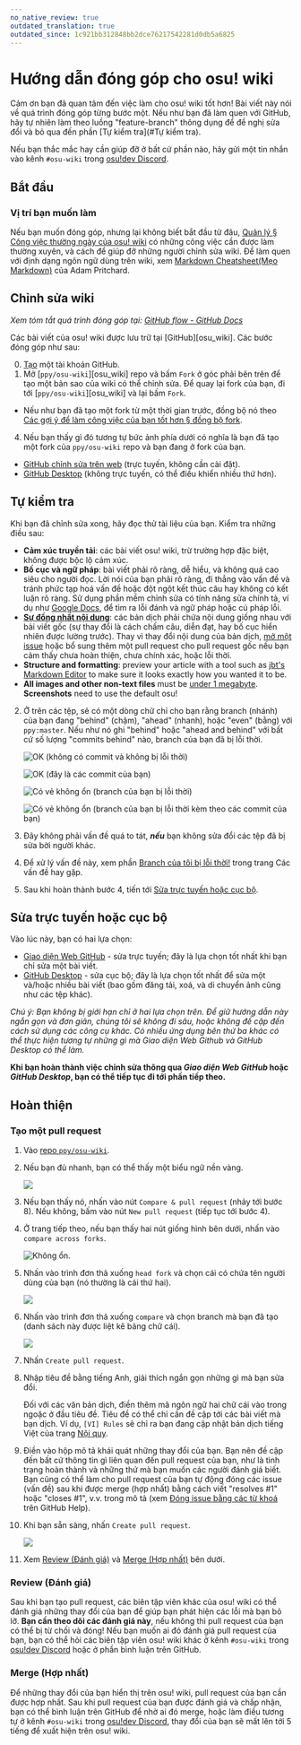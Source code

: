 ```yaml
---
no_native_review: true
outdated_translation: true
outdated_since: 1c921bb312848bb2dce76217542281d0db5a6825
---
```


# Hướng dẫn đóng góp cho osu! wiki

Cảm ơn bạn đã quan tâm đến việc làm cho osu! wiki tốt hơn! Bài viết này nói về quá trình đóng góp từng bước một. Nếu như bạn đã làm quen với GitHub, hãy tự nhiên làm theo luồng "feature-branch" thông dụng để đề nghị sửa đổi và bỏ qua đến phần [Tự kiểm tra](#Tự kiểm tra).

Nếu bạn thắc mắc hay cần giúp đỡ ở bất cứ phần nào, hãy gửi một tin nhắn vào kênh `#osu-wiki` trong [osu!dev Discord](https://discord.gg/ppy).

## Bắt đầu

### Vị trí bạn muốn làm

Nếu bạn muốn đóng góp, nhưng lại không biết bắt đầu từ đâu, [Quản lý § Công việc thường ngày của osu! wiki](/wiki/osu!_wiki/Maintenance#routines) có những công việc cần được làm thường xuyên, và cách để giúp đỡ những người chỉnh sửa wiki. Để làm quen với định dạng ngôn ngữ dùng trên wiki, xem [Markdown Cheatsheet(Mẹo Markdown)](https://github.com/adam-p/markdown-here/wiki/Markdown-Cheatsheet) của Adam Pritchard.

## Chỉnh sửa wiki

*Xem tóm tắt quá trình đóng góp tại: [GitHub flow - GitHub Docs](https://docs.github.com/en/get-started/quickstart/github-flow)*

Các bài viết của osu! wiki được lưu trữ tại [GitHub][osu_wiki]. Các bước đóng góp như sau:

0. [Tạo](https://github.com/signup) một tài khoản GitHub.
1. Mở [`ppy/osu-wiki`][osu_wiki] repo và bấm `Fork` ở góc phải bên trên để tạo một bản sao của wiki có thể chỉnh sửa. Để quay lại fork của bạn, đi tới [`ppy/osu-wiki`][osu_wiki] và lại bấm `Fork`.

  - Nếu như bạn đã tạo một fork từ một thời gian trước, đồng bộ nó theo [Các gợi ý để làm công việc của bạn tốt hơn § đồng bộ fork](/wiki/osu!_wiki/Contribution_guide/Best_practices#syncing-the-fork).

4. Nếu bạn thấy gì đó tương tự bức ảnh phía dưới có nghĩa là bạn đã tạo một fork của `ppy/osu-wiki` repo và bạn đang ở fork của bạn.

  - [GitHub chỉnh sửa trên web](/wiki/osu!_wiki/Contribution_guide/GitHub_web-based_editor) (trực tuyến, không cần cài đặt).
  - [GitHub Desktop](/wiki/osu!_wiki/Contribution_guide/GitHub_Desktop) (không trực tuyến, có thể điều khiển nhiều thứ hơn).

## Tự kiểm tra

Khi bạn đã chỉnh sửa xong, hãy đọc thử tài liệu của bạn. Kiểm tra những điều sau:

- **Cảm xúc truyền tải**: các bài viết osu! wiki, trừ trường hợp đặc biệt, không được bộc lộ cảm xúc.
- **Bố cục và ngữ pháp**: bài viết phải rõ ràng, dễ hiểu, và không quá cao siêu cho người đọc. Lời nói của bạn phải rõ ràng, đi thẳng vào vấn đề và tránh phức tạp hoá vấn đề hoặc đột ngột kết thúc câu hay không có kết luận rõ ràng. Sử dụng phần mềm chỉnh sửa có tính năng sửa chính tả, ví dụ như [Google Docs](https://docs.google.com), để tìm ra lỗi đánh và ngữ pháp hoặc cú pháp lỗi.
- **[Sự đồng nhất nội dung](/wiki/Article_styling_criteria/Writing#content-parity)**: các bản dịch phải chứa nội dung giống nhau với bài viết gốc (sự thay đổi là cách chấm câu, diễn đạt, hay bố cục hiển nhiên được lường trước). Thay vì thay đổi nội dung của bản dịch, [mở một issue](https://github.com/ppy/osu-wiki/issues/new) hoặc bổ sung thêm một pull request cho pull request gốc nếu bạn cảm thấy chưa hoàn thiện, chưa chính xác, hoặc lỗi thời.
- **Structure and formatting**: preview your article with a tool such as [jbt's Markdown Editor](https://jbt.github.io/markdown-editor/) to make sure it looks exactly how you wanted it to be.<!-- TODO(TicClick): we really need an article on markup features specific to the osu! wiki-->
- **All images and other non-text files** must be [under 1 megabyte](/wiki/Article_styling_criteria/Formatting#file-size). **Screenshots** need to use the default osu! 

2. Ở trên các tệp, sẽ có một dòng chữ chỉ cho bạn rằng branch (nhánh) của bạn đang "behind" (chậm), "ahead" (nhanh), hoặc "even" (bằng) với `ppy:master`. Nếu như nó ghi "behind" hoặc "ahead and behind" với bất cứ số lượng "commits behind" nào, branch của bạn đã bị lỗi thời.

   ![](img/fork-even.jpg "OK \(không có commit và không bị lỗi thời\)")

   ![](img/fork-ahead.jpg "OK \(đây là các commit của bạn\)")

   ![](img/fork-behind.jpg "Có vẻ không ổn \(branch của bạn bị lỗi thời\)")

   ![](img/fork-ahead-behind.jpg "Có vẻ không ổn \(branch của bạn bị lỗi thời kèm theo các commit của bạn\)")

3. Đây không phải vấn đề quá to tát, ***nếu*** bạn không sửa đổi các tệp đã bị sửa bời người khác.

4. Để xử lý vấn đề này, xem phần [Branch của tôi bị lỗi thời!](/wiki/osu!_wiki/Contribution_guide/Best_practices#syncing-the-fork) trong trang Các vấn đề hay gặp.

5. Sau khi hoàn thành bước 4, tiến tới [Sửa trực tuyến hoặc cục bộ](#sửa-trực-tuyến-hoặc-cục-bộ).

## Sửa trực tuyến hoặc cục bộ

Vào lúc này, bạn có hai lựa chọn:

- [Giao diện Web GitHub](/wiki/osu!_wiki/Contribution_guide/GitHub_web-based_editor) - sửa trực tuyến; đây là lựa chọn tốt nhất khi bạn chỉ sửa một bài viết.
- [GitHub Desktop](/wiki/osu!_wiki/Contribution_guide/GitHub_Desktop) - sửa cục bộ; đây là lựa chọn tốt nhất để sửa một và/hoặc nhiều bài viết (bao gồm đăng tải, xoá, và di chuyển ảnh cũng như các tệp khác).

*Chú ý: Bạn không bị giới hạn chỉ ở hai lựa chọn trên. Để giữ hướng dẫn này ngắn gọn và đơn giản, chúng tôi sẽ không đi sâu, hoặc không đề cập đến cách sử dụng các công cụ khác. Có nhiều ứng dụng bên thứ ba khác có thể thực hiện tương tự những gì mà Giao diện Web Github và GitHub Desktop có thể làm.*

**Khi bạn hoàn thành việc chỉnh sửa thông qua *Giao diện Web GitHub* hoặc *GitHub Desktop*, bạn có thể tiếp tục đi tới phần tiếp theo.**

## Hoàn thiện

### Tạo một pull request

1. Vào [repo `ppy/osu-wiki`](https://github.com/ppy/osu-wiki).

2. Nếu bạn đủ nhanh, bạn có thể thấy một biểu ngữ nền vàng.

   ![](img/github-recent.jpg)

3. Nếu bạn thấy nó, nhấn vào nút `Compare & pull request` (nhảy tới bước 8). Nếu không, bấm vào nút `New pull request` (tiếp tục tới bước 4).

4. Ở trang tiếp theo, nếu bạn thấy hai nút giống hình bên dưới, nhấn vào `compare across forks`.

   ![](img/compare-across-forks-no.jpg "Không ổn.")

5. Nhấn vào trình đơn thả xuống `head fork` và chọn cái có chứa tên người dùng của bạn (nó thường là cái thứ hai).

   ![](img/head-fork.jpg)

6. Nhấn vào trình đơn thả xuống `compare` và chọn branch mà bạn đã tạo (danh sách này được liệt kê bảng chữ cái).

   ![](img/compare-branch.jpg)

7. Nhấn `Create pull request`.

8. Nhập tiêu đề bằng tiếng Anh, giải thích ngắn gọn những gì mà bạn sửa đổi.

   Đối với các văn bản dịch, điền thêm mã ngôn ngữ hai chữ cái vào trong ngoặc ở đầu tiêu đề. Tiêu đề có thể chỉ cần đề cập tới các bài viết mà bạn dịch. Ví dụ, `[VI] Rules` sẽ chỉ ra bạn đang cập nhật bản dịch tiếng Việt của trang [Nội quy](/wiki/Rules).

9. Điền vào hộp mô tả khái quát những thay đổi của bạn. Bạn nên đề cập đến bất cứ thông tin gì liên quan đến pull request của bạn, như là tình trạng hoàn thành và những thứ mà bạn muốn các người đánh giá biết. Bạn cũng có thể làm cho pull request của bạn tự động đóng các issue (vấn đề) sau khi được merge (hợp nhất) bằng cách viết "resolves #1" hoặc "closes #1", v.v. trong mô tả (xem [Đóng issue bằng các từ khoá](https://help.github.com/articles/closing-issues-using-keywords/) trên GitHub Help).

10. Khi bạn sẵn sàng, nhấn `Create pull request`.

    ![](img/new-pull-request.png)

11. Xem [Review (Đánh giá)](#review-(đánh-giá)) và [Merge (Hợp nhất)](#merge-(hợp-nhất)) bên dưới.

### Review (Đánh giá)

Sau khi bạn tạo pull request, các biên tập viên khác của osu! wiki có thể đánh giá những thay đổi của bạn để giúp bạn phát hiện các lỗi mà bạn bỏ lỡ. **Bạn cần theo dõi các đánh giá này**, nếu không thì pull request của bạn có thể bị từ chối và đóng! Nếu bạn muốn ai đó đánh giá pull request của bạn, bạn có thể hỏi các biên tập viên osu! wiki khác ở kênh `#osu-wiki` trong [osu!dev Discord](https://discord.gg/ppy) hoặc ở phần bình luận trên GitHub.

### Merge (Hợp nhất)

Để những thay đổi của bạn hiển thị trên osu! wiki, pull request của bạn cần được hợp nhất. Sau khi pull request của bạn được đánh giá và chấp nhận, bạn có thể bình luận trên GitHub để nhờ ai đó merge, hoặc làm điều tương tự ở kênh `#osu-wiki` trong [osu!dev Discord](https://discord.gg/ppy), thay đổi của bạn sẽ mất lên tới 5 tiếng để xuất hiện trên osu! wiki.
